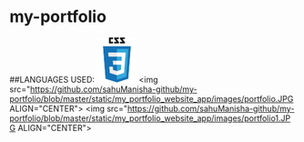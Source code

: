 # my-portfolio
##LANGUAGES USED:
<img src ="https://raw.githubusercontent.com/github/explore/80688e429a7d4ef2fca1e82350fe8e3517d3494d/topics/css/css.png" width=70 height=80>
<img src="https://github.com/sahuManisha-github/my-portfolio/blob/master/static/my_portfolio_website_app/images/portfolio.JPG ALIGN="CENTER">
<img src="https://github.com/sahuManisha-github/my-portfolio/blob/master/static/my_portfolio_website_app/images/portfolio1.JPG ALIGN="CENTER">
